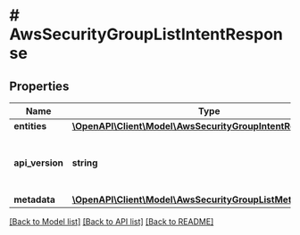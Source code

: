 # # AwsSecurityGroupListIntentResponse

## Properties

Name | Type | Description | Notes
------------ | ------------- | ------------- | -------------
**entities** | [**\OpenAPI\Client\Model\AwsSecurityGroupIntentResource[]**](AwsSecurityGroupIntentResource.md) |  | [optional]
**api_version** | **string** | API Version of the Nutanix v3 API framework. | [default to '3.1.0']
**metadata** | [**\OpenAPI\Client\Model\AwsSecurityGroupListMetadataOutput**](AwsSecurityGroupListMetadataOutput.md) |  |

[[Back to Model list]](../../README.md#models) [[Back to API list]](../../README.md#endpoints) [[Back to README]](../../README.md)
